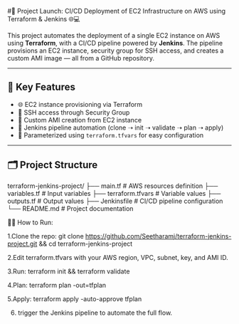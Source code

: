#🚀 Project Launch: CI/CD Deployment of EC2 Infrastructure on AWS using Terraform & Jenkins 🌐💻

This project automates the deployment of a single EC2 instance on AWS using **Terraform**, with a CI/CD pipeline powered by **Jenkins**. The pipeline provisions an EC2 instance, security group for SSH access, and creates a custom AMI image — all from a GitHub repository.

---

## 📌 Key Features

- 🌐 EC2 instance provisioning via Terraform
- 🔐 SSH access through Security Group
- 📸 Custom AMI creation from EC2 instance
- 🤖 Jenkins pipeline automation (clone ➝ init ➝ validate ➝ plan ➝ apply)
- 🔧 Parameterized using `terraform.tfvars` for easy configuration

---

## 🗂 Project Structure

terraform-jenkins-project/
├── main.tf # AWS resources definition
├── variables.tf # Input variables
├── terraform.tfvars # Variable values
├── outputs.tf # Output values
├── Jenkinsfile # CI/CD pipeline configuration
└── README.md # Project documentation


🏃‍♂️ How to Run:

1.Clone the repo: git clone https://github.com/Seetharamj/terraform-jenkins-project.git && cd terraform-jenkins-project

2.Edit terraform.tfvars with your AWS region, VPC, subnet, key, and AMI ID.

3.Run: terraform init && terraform validate

4.Plan: terraform plan -out=tfplan

5.Apply: terraform apply -auto-approve tfplan

6. trigger the Jenkins pipeline to automate the full flow.
